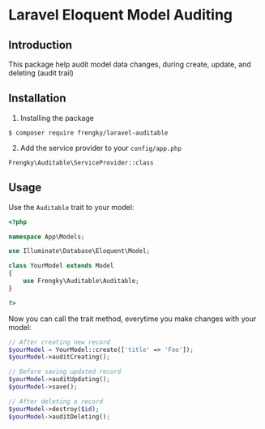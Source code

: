 # Laravel Eloquent Model Auditing

## Introduction

This package help audit model data changes, during create, update, and deleting (audit trail)

## Installation

1. Installing the package
```console
$ composer require frengky/laravel-auditable
```
2. Add the service provider to your `config/app.php`
```
Frengky\Auditable\ServiceProvider::class
```

## Usage

Use the `Auditable` trait to your model:

```php
<?php

namespace App\Models;

use Illuminate\Database\Eloquent\Model;

class YourModel extends Model
{
    use Frengky\Auditable\Auditable;
}

?>
```

Now you can call the trait method, everytime you make changes with your model:

```php
// After creating new record
$yourModel = YourModel::create(['title' => 'Foo']);
$yourModel->auditCreating();

// Before saving updated record
$yourModel->auditUpdating();
$yourModel->save();

// After deleting a record
$yourModel->destroy($id);
$yourModel->auditDeleting();

```

